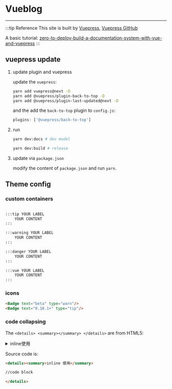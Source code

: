 # Vueblog<Badge text="2.10.1" type="tip"/>

---

:::tip Reference
This site is built by [Vuepress](https://vuepress.vuejs.org/), [Vuepress GitHub](https://github.com/vuejs/vuepress)

A basic tutorial: [zero-to-deploy-build-a-documentation-system-with-vue-and-vuepress](https://scotch.io/tutorials/zero-to-deploy-build-a-documentation-system-with-vue-and-vuepress)
:::

## vuepress update

1. update plugin and vuepress

    update the `vuepress`:

    ```bash
    yarn add vuepress@next -D
    yarn add @vuepress/plugin-back-to-top -D
    yarn add @vuepress/plugin-last-updated@next -D
    ```

    and the add the `back-to-top` plugin to `config.js`:

    ```js
    plugins: ['@vuepress/back-to-top']
    ```

2. run

    ```bash
    yarn dev:docs # dev model

    yarn dev:build # release
    ```

3. update via `package.json`

    modify the content of `package.json` and run `yarn`.

## Theme config

### custom containers

```md

:::tip YOUR LABEL
    YOUR CONTENT
:::

:::warning YOUR LABEL
    YOUR CONTENT
:::

:::danger YOUR LABEL
    YOUR CONTENT
:::

:::vue YOUR LABEL
    YOUR CONTENT
:::
```

### icons <Badge text="beta" type="warn"/> <Badge text="0.10.1+" type="tip"/>

```html
<Badge text="beta" type="warn"/>
<Badge text="0.10.1+" type="tip"/>
```

### code collapsing

The `<details> <summary></summary> </details>` are from HTML5:

<details>
<summary>inline使用</summary>

```cpp
// code
```

</details>

Source code is:

```html
<details><summary>inline 使用</summary>

//code block

</details>
```
